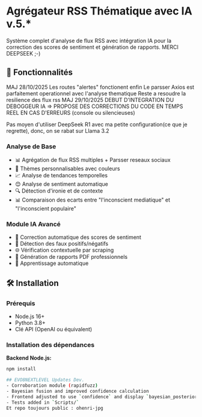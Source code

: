 # Agrégateur RSS Thématique avec IA v.5.*

Système complet d'analyse de flux RSS avec intégration IA pour la correction des scores de sentiment et génération de rapports.
MERCI DEEPSEEK ;-)
## 🚀 Fonctionnalités
MAJ 28/10/2025
Les routes "alertes" fonctionent enfin
Le parsser Axios est parfaitement operationnel avec l'analyse thematique
Reste a resoudre la resilience des flux rss
MAJ 29/10/2025
DEBUT D'INTEGRATION DU DEBOGGEUR IA => PROPOSE DES CORRECTIONS DU CODE EN TEMPS REEL EN CAS D'ERREURS (console ou silencieuses)

Pas moyen d'utiliser DeepSeek R1 avec ma petite configuration(ce que je regrette), donc, on se rabat sur Llama 3.2

### Analyse de Base
- 📊 Agrégation de flux RSS multiples + Parsser reseaux sociaux
- 🎨 Thèmes personnalisables avec couleurs
- 📈 Analyse de tendances temporelles
- 😊 Analyse de sentiment automatique
- 🔍 Détection d'ironie et de contexte
- 📊 Comparaison des ecarts entre "l'inconscient mediatique" et "l'inconscient populaire" 

### Module IA Avancé
- 🤖 Correction automatique des scores de sentiment
- 🎯 Détection des faux positifs/négatifs
- 🌐 Vérification contextuelle par scraping
- 📄 Génération de rapports PDF professionnels
- 🔄 Apprentissage automatique

## 🛠 Installation

### Prérequis
- Node.js 16+
- Python 3.8+
- Clé API (OpenAI ou équivalent)

### Installation des dépendances

**Backend Node.js:**
```bash
npm install

## EVO8NEXTLEVEL Updates Dev.
- Corroboration module (rapidfuzz)
- Bayesian fusion and improved confidence calculation
- Frontend adjusted to use `confidence` and display `bayesian_posterior`
- Tests added in `Scripts/`
Et repo toujours public : ohenri-jpg
